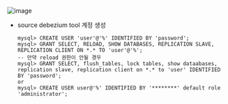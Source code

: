 ![image](https://github.com/user-attachments/assets/7568374b-9deb-4f56-a28c-e8fb3351c804)

- source debezium tool 계정 생성
  ```
  mysql> CREATE USER 'user'@'%' IDENTIFIED BY 'password';
  mysql> GRANT SELECT, RELOAD, SHOW DATABASES, REPLICATION SLAVE, REPLICATION CLIENT ON *.* TO 'user'@'%';
  -- 만약 reload 권한이 안될 경우
  mysql> GRANT SELECT, flush_tables, lock tables, show dataabases, replication slave, replication client on *.* to 'user' IDENTIFIED BY 'password';
  or
  mysql> CREATE USER user@'%' IDENTIFIED BY '********' default role 'administrator';
  ```
